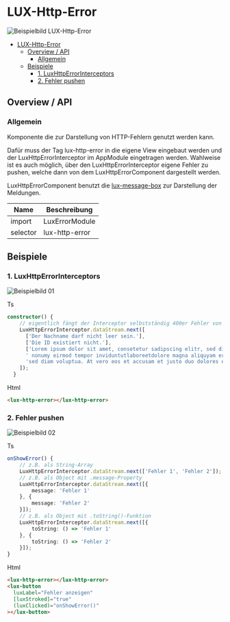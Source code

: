 # LUX-Http-Error

![Beispielbild LUX-Http-Error](https://raw.githubusercontent.com/wiki/IHK-GfI/lux-components/Versions/v15/lux‐http‐error-v15-img.png)

- [LUX-Http-Error](#lux-http-error)
  - [Overview / API](#overview--api)
    - [Allgemein](#allgemein)
  - [Beispiele](#beispiele)
    - [1. LuxHttpErrorInterceptors](#1-luxhttperrorinterceptors)
    - [2. Fehler pushen](#2-fehler-pushen)

## Overview / API

### Allgemein

Komponente die zur Darstellung von HTTP-Fehlern genutzt werden kann.

Dafür muss der Tag lux-http-error in die eigene View eingebaut werden und der LuxHttpErrorInterceptor im AppModule eingetragen werden.
Wahlweise ist es auch möglich, über den LuxHttpErrorInterceptor eigene Fehler zu pushen, welche dann von dem LuxHttpErrorComponent dargestellt werden.

LuxHttpErrorComponent benutzt die [lux-message-box](lux‐message‐box-v15) zur Darstellung der Meldungen.

| Name     | Beschreibung   |
| -------- | -------------- |
| import   | LuxErrorModule |
| selector | lux-http-error |

## Beispiele

### 1. LuxHttpErrorInterceptors

![Beispielbild 01](https://raw.githubusercontent.com/wiki/IHK-GfI/lux-components/Versions/v15/lux‐http‐error-v15-img-01.png)

Ts

```typescript
constructor() {
    // eigentlich fängt der Interceptor selbstständig 400er Fehler von Backendcalls ab, aber für das Beispiel tun wir das manuell.
    LuxHttpErrorInterceptor.dataStream.next([
      ['Der Nachname darf nicht leer sein.'],
      ['Die ID existiert nicht.'],
      ['Lorem ipsum dolor sit amet, consetetur sadipscing elitr, sed diam' +
      ' nonumy eirmod tempor inviduntutlaboreetdolore magna aliquyam erat, ' +
      'sed diam voluptua. At vero eos et accusam et justo duo dolores et ea rebum.']
    ]);
  }
```

Html

```html
<lux-http-error></lux-http-error>
```

### 2. Fehler pushen

![Beispielbild 02](https://raw.githubusercontent.com/wiki/IHK-GfI/lux-components/Versions/v15/lux‐http‐error-v15-img-02.png)

Ts

```typescript
onShowError() {
    // z.B. als String-Array
    LuxHttpErrorInterceptor.dataStream.next(['Fehler 1', 'Fehler 2']);
    // z.B. als Object mit .message-Property
    LuxHttpErrorInterceptor.dataStream.next([{
        message: 'Fehler 1'
    }, {
        message: 'Fehler 2'
    }]);
    // z.B. als Object mit .toString()-Funktion
    LuxHttpErrorInterceptor.dataStream.next([{
        toString: () => 'Fehler 1'
    }, {
        toString: () => 'Fehler 2'
    }]);
}
```

Html

```html
<lux-http-error></lux-http-error>
<lux-button
  luxLabel="Fehler anzeigen"
  [luxStroked]="true"
  (luxClicked)="onShowError()"
></lux-button>
```
